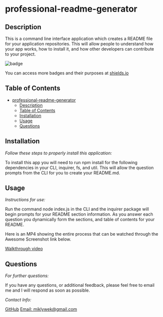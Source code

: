 # professional-readme-generator

## Description

This is a command line interface application which creates a README file for your application repositories. This will allow people to understand how your app works, how to install it, and how other developers can contribute to your project.

![badge](https://img.shields.io/badge/license-agpl-blue)

You can access more badges and their purposes at [shields.io](https://shields.io)

## Table of Contents

- [professional-readme-generator](#professional-readme-generator)
  - [Description](#description)
  - [Table of Contents](#table-of-contents)
  - [Installation](#installation)
  - [Usage](#usage)
  - [Questions](#questions)

## Installation

_Follow these steps to properly install this application:_

To install this app you will need to run npm install for the following dependencies in your CLI, inquirer, fs, and util. This will allow the question prompts from the CLI for you to create your README.md.

## Usage

_Instructions for use:_

Run the command node index.js in the CLI and the inquirer package will begin prompts for your README section information. As you answer each question you dynamically form the sections, and table of contents for your README.

Here is an MP4 showing the entire process that can be watched through the Awesome Screenshot link below.

[Walkthrough video](assets/Professional-README-Generator.mp4)

## Questions

_For further questions:_

If you have any questions, or additional feedback, please feel free to email me and I will respond as soon as possible.

_Contact Info:_

[GitHub](https://github.com/miklywek)
[Email: miklywek@gmail.com](mailto:miklywek@gmail.com)

